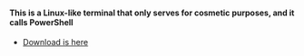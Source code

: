 #### This is a Linux-like terminal that only serves for cosmetic purposes, and it calls PowerShell
- [Download is here]("https://github.com/wzhtml/myshell/blob/main/MyShell.exe")